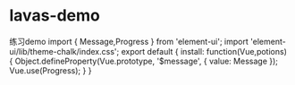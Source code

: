# lavas-demo
练习demo
import { Message,Progress } from 'element-ui';
import 'element-ui/lib/theme-chalk/index.css';
export default {
    install: function(Vue,potions) {
        Object.defineProperty(Vue.prototype, '$message', { value: Message });
        Vue.use(Progress);
    }
  }
